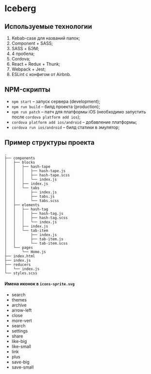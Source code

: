 # Iceberg

## Используемые технологии

1. Kebab-case для названий папок;
1. Component + SASS;
1. SASS + БЭМ;
1. 4 пробела;
1. Cordova;
1. React + Redux + Thunk;
1. Webpack + Jest;
1. ESLint с конфигом от Airbnb.

## NPM-скрипты

- `npm start` – запуск сервера (development);
- `npm run build` – билд проекта (production);
- `npm run patch` – патч для платформы iOS (необходимо запустить после `cordova platform add ios`);
- `cordova platform add ios/android` – добавление платформы;
- `cordova run ios/android` – билд статики в эмулятор;

## Пример структуры проекта

```text
.
├── components
│   ├── blocks
│   │   ├── hash-tape
│   │   │   ├── hash-tape.js
│   │   │   ├── hash-tape.scss
│   │   │   └── index.js
│   │   ├── index.js
│   │   └── tabs
│   │       ├── index.js
│   │       ├── tabs.js
│   │       └── tabs.scss
│   ├── elements
│   │   ├── hash-tag
│   │   │   ├── hash-tag.js
│   │   │   ├── hash-tag.scss
│   │   │   └── index.js
│   │   ├── index.js
│   │   └── tab-item
│   │       ├── index.js
│   │       ├── tab-item.js
│   │       └── tab-item.scss
│   └── pages
│       └── Home.js
├── index.html
├── index.js
├── reducers
│   └── index.js
└── styles.scss
```

#### Имена иконок в `icons-sprite.svg`
- search
- themes
- archive
- arrow-left
- close
- more-vert
- search
- settings
- share
- like-big
- like-small
- link
- plus
- save-big
- save-small